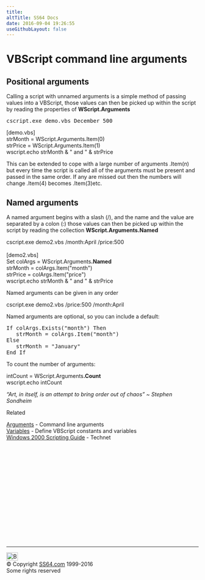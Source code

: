 ```yaml
---
title:
altTitle: SS64 Docs
date: 2016-09-04 19:26:55
useGithubLayout: false
---
```

<!-- #BeginLibraryItem "/Library/head_vbsyntax.lbi" --><!-- #EndLibraryItem --><h1>VBScript command line arguments</h1> 
<h2>Positional arguments</h2>
<p>Calling a script with unnamed arguments is a simple method of passing values into a VBScript, those values can then be picked up within the script by reading the properties of <b>WScript.Arguments</b></p>
<pre>cscript.exe demo.vbs December 500
</pre>
<p> [demo.vbs]<br>
<span class="code">strMonth = WScript.Arguments.Item(0)<br>
strPrice = WScript.Arguments.Item(1)<br>wscript.echo strMonth &amp; " and " &amp; strPrice</span><br>
</p>
<p>This can be extended to cope with a large number of arguments <span class="code">.Item(<i>n</i>)</span> but  every time the script is called all of the arguments must be present and passed in the same order. If any are missed out then the numbers will change <span class="code">.Item(4)</span> becomes <span class="code">.Item(3)</span>etc.</p>
<h2>Named arguments</h2>
<p>A named argument begins with a slash (<span class="code">/</span>), and the name and the value are separated by a colon (<span class="code">:</span>) those values can then be picked up within the script by reading the collection <b>WScript.Arguments.Named</b> </p>
<p><span class="code">cscript.exe demo2.vbs /month:April /price:500<br>
<br>
</span>[demo2.vbs]<span class="code"><br>
Set colArgs = WScript.Arguments<b>.Named</b><br>
strMonth = colArgs.Item("month")<br>
strPrice = colArgs.Item("price")<br>
wscript.echo strMonth &amp; " and " &amp; strPrice</span></p>
<p>Named arguments can be given in any order</p>
<p><span class="code">cscript.exe demo2.vbs /price:500</span><span class="code"> /month:April </span></p>
<p>Named arguments are optional, so you can include a default:</p>
<pre>If <span class="code">colArgs</span>.Exists("<span class="code">month</span>") Then  
   <span class="code">strMonth</span> = <span class="code">colArgs</span>.Item("<span class="code">month</span>") 
Else  
   <span class="code">strMonth</span> = "January" 
End If</pre>
<p> To count the number of arguments:<br>
</p>
<p class="code">intCount = WScript.Arguments<b>.Count</b><br>
wscript.echo intCount</p>
<p class="quote"><i>“Art, in itself, is an attempt to bring order out of chaos” ~ Stephen Sondheim</i></p>
<p>Related</p>
<p><a href="arguments.html">Arguments</a> - Command line arguments<br>
<a href="syntax-variables.html">Variables</a> - Define VBScript constants and variables<br>
<a href="http://technet.microsoft.com/en-us/library/ee156618.aspx">Windows 2000 Scripting Guide</a> - Technet</p><!-- #BeginLibraryItem "/Library/foot_vb.lbi" --><p><script async="" src="//pagead2.googlesyndication.com/pagead/js/adsbygoogle.js"></script>
<!-- VB300 -->
<ins class="adsbygoogle" style="display:inline-block;width:300px;height:250px" data-ad-client="ca-pub-6140977852749469" data-ad-slot="1683739502"></ins>
<script>
(adsbygoogle = window.adsbygoogle || []).push({});
</script></p>
<hr>
<div id="bl" class="footer"><a href="#"><img src="../images/top.png" width="30" height="22" alt="Back to the Top"></a></div>
<div id="br" class="footer, tagline">© Copyright <a href="http://ss64.com/">SS64.com</a> 1999-2016<br>
Some rights reserved</div><!-- #EndLibraryItem -->

